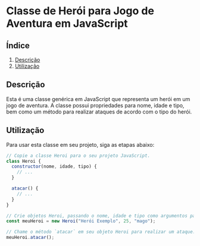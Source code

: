 # Classe de Herói para Jogo de Aventura em JavaScript

## Índice

1. [Descrição](#descrição)
2. [Utilização](#utilização)

## Descrição

Esta é uma classe genérica em JavaScript que representa um herói em um jogo de aventura. A classe possui propriedades para nome, idade e tipo, bem como um método para realizar ataques de acordo com o tipo do herói.

## Utilização

Para usar esta classe em seu projeto, siga as etapas abaixo:

```javascript
// Copie a classe Heroi para o seu projeto JavaScript.
class Heroi {
  constructor(nome, idade, tipo) {
    // ...
  }

  atacar() {
    // ...
  }
}

// Crie objetos Heroi, passando o nome, idade e tipo como argumentos para o construtor.
const meuHeroi = new Heroi("Herói Exemplo", 25, "mago");

// Chame o método `atacar` em seu objeto Heroi para realizar um ataque.
meuHeroi.atacar();
